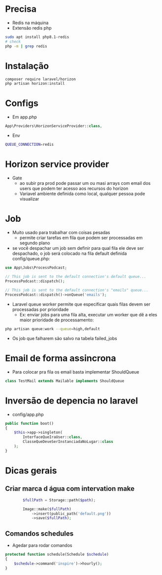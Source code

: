 # Precisa
- Redis na máquina
- Extensão redis php
```sh
sudo apt install php8.1-redis
# check
php -m | grep redis
```


# Instalação
```sh
composer require laravel/horizon
php artisan horizon:install
```

# Configs
- Em app.php
```php
App\Providers\HorizonServiceProvider::class,
```

- Env
```sh
QUEUE_CONNECTION=redis
```

# Horizon service provider
- Gate
    - ao subir pra prod pode passar um ou masi arrays com email dos users que podem ter acesso aos recursos do horizon
    - Variavel ambiente definida como local, qualquer pessoa pode visualizar

# Job
- Muito usado para trabalhar com coisas pesadas
    - permite criar tarefas em fila que podem ser processadas em segundo plano
- se você despachar um job sem definir para qual fila ele deve ser despachado, o job será colocado na fila default definida config/queue.php:
```php
use App\Jobs\ProcessPodcast;

// This job is sent to the default connection's default queue...
ProcessPodcast::dispatch();
 
// This job is sent to the default connection's "emails" queue...
ProcessPodcast::dispatch()->onQueue('emails');
```
- Laravel queue worker permite que especificar quais filas devem ser processadas por prioridade
    - Ex: enviar jobs para uma fila alta, executar um worker que dê a eles maior prioridade de processamento:
```sh
php artisan queue:work --queue=high,default
```
- Os job que falharem são salvo na tabela failed_jobs

# Email de forma assincrona
- Para colocar pra fila os email basta implementar ShouldQueue
```php
class TestMail extends Mailable implements ShouldQueue
```


# Inversão de depencia no laravel
- config/app.php
```php
public function boot()
{
    $this->app->singleton(
        InterfaceQueIraUser::class,
        ClasseQueDeveSerInstanciadaNoLugar::class
    );
}
```


# Dicas gerais
## Criar marca d água com intervation make
```php
        $fullPath = Storage::path($path);

        Image::make($fullPath)
            ->insert(public_path('default.png'))
            ->save($fullPath);
```

## Comandos schedules
- Agedar para rodar comandos
```php
protected function schedule(Schedule $schedule)
{
    $schedule->command('inspire')->hourly();
}
```
